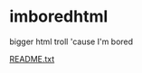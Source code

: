 # imboredhtml
bigger html troll 'cause I'm bored

[README.txt](https://github.com/Blackb1ock/imboredhtml/files/9200636/README.txt)
